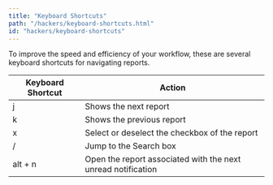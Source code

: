 ```yaml
---
title: "Keyboard Shortcuts"
path: "/hackers/keyboard-shortcuts.html"
id: "hackers/keyboard-shortcuts"
---
```


To improve the speed and efficiency of your workflow, these are several keyboard shortcuts for navigating reports.

Keyboard Shortcut | Action
----------------- | ---------
j | Shows the next report
k | Shows the previous report
x | Select or deselect the checkbox of the report
/ | Jump to the Search box
alt + n | Open the report associated with the next unread notification
